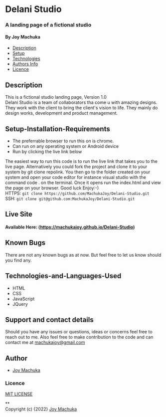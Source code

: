 # Delani Studio

### A landing page of a fictional studio
#### By **Joy Machuka**

+ [Description](#Description)
+ [Setup](#Setup-Installation-Requirements)
+ [Technologies](#Technologies-and-Languages-Used)
+ [Authors Info](#Author)
+ [Licence](#Licence)

## Description

This is a fictional studio landing page, Version 1.0<br>
Delani Studio is a team of collaborators tha come u with amazing designs. They work with the client to bring the client's vision to life. They mainly do design works, development and product management.


## Setup-Installation-Requirements
* The preferrable browser to run this on is chrome.
* Can run on any operating system or Android device 
* Run by clicking the live link below<br>

The easiest way to run this code is to run the live link that takes you to the live page. Alternatively you could fork the project and clone it to your system by git clone repolink. You then go to the folder created on your system and open your code editor for instance visual studio with the command  code . on the terminal. Once it opens run the index.html and view the page on your browser. Good luck Enjoy:-)<br>
HTTPS: `git clone https://github.com/MachukaJoy/Delani-Studio.git`<br>
SSH: `git clone git@github.com:MachukaJoy/Delani-Studio.git`
## Live Site

#### Available Here: (https://machukajoy.github.io/Delani-Studio)


## Known Bugs
There are not any known bugs as at now. But feel free to let us know should you find any.

## Technologies-and-Languages-Used
* HTML
* CSS
* JavaScript
* JQuery

## Support and contact details
Should you have any issues or questions, ideas or concerns feel free to reach out to me. Also feel free to make contribution to the code and can contact me at machukajoy@gmail.com
## Author

- [Joy Machuka](https://github.com/MachukaJoy)
### Licence
[MIT LICENSE](https://github.com/MachukaJoy/Delani-Studio/blob/main/LICENSE)<br>

** <br>
Copyright (c) {2022} [Joy Machuka ](https://github.com/MachukaJoy)